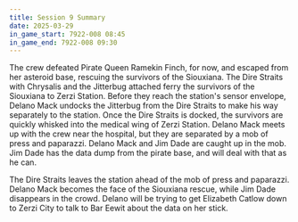 ```yaml
---
title: Session 9 Summary
date: 2025-03-29
in_game_start: 7922-008 08:45
in_game_end: 7922-008 09:30
---
```


The crew defeated Pirate Queen Ramekin Finch, for now, and escaped from her asteroid base, rescuing the survivors of the
Siouxiana. The Dire Straits with Chrysalis and the Jitterbug attached ferry the survivors of the Siouxiana to Zerzi
Station. Before they reach the station's sensor envelope, Delano Mack undocks the Jitterbug from the Dire Straits to
make his way separately to the station. Once the Dire Straits is docked, the survivors are quickly whisked into the
medical wing of Zerzi Station. Delano Mack meets up with the crew near the hospital, but they are separated by a mob of
press and paparazzi. Delano Mack and Jim Dade are caught up in the mob. Jim Dade has the data dump from the pirate base,
and will deal with that as he can.

The Dire Straits leaves the station ahead of the mob of press and paparazzi. Delano Mack becomes the face of the
Siouxiana rescue, while Jim Dade disappears in the crowd. Delano will be trying to get Elizabeth Catlow down to Zerzi
City to talk to Bar Eewit about the data on her stick.

